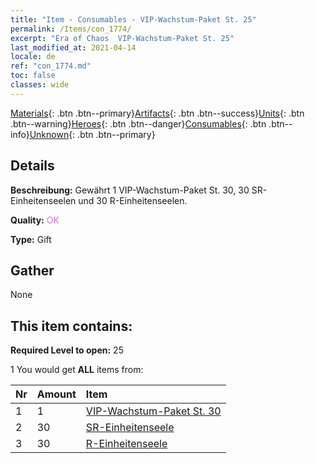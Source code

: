 ```yaml
---
title: "Item - Consumables - VIP-Wachstum-Paket St. 25"
permalink: /Items/con_1774/
excerpt: "Era of Chaos  VIP-Wachstum-Paket St. 25"
last_modified_at: 2021-04-14
locale: de
ref: "con_1774.md"
toc: false
classes: wide
---
```

 [Materials](/de/Items/){: .btn .btn--primary}[Artifacts](/de/Items/Artifacts/){: .btn .btn--success}[Units](/de/Items/Units/){: .btn .btn--warning}[Heroes](/de/Items/Heroes/){: .btn .btn--danger}[Consumables](/de/Items/Consumables/){: .btn .btn--info}[Unknown](/de/Items/Unknown/){: .btn .btn--primary}

## Details
 **Beschreibung:** Gewährt 1 VIP-Wachstum-Paket St. 30, 30 SR-Einheitenseelen und 30 R-Einheitenseelen.

 **Quality:** <span style="color: #DA70D6">OK</span>

 **Type:** Gift

## Gather

  None

## This item contains:

 **Required Level to open:** 25

 1 You would get **ALL** items  from:

  | Nr | Amount |     Item    |
  |:---|:-------|:------------|
  | 1 | 1 | [VIP-Wachstum-Paket St. 30](/de/Items/con_1775/) | 
  | 2 | 30 | [SR-Einheitenseele](/de/Items/con_534/) | 
  | 3 | 30 | [R-Einheitenseele](/de/Items/con_533/) | 
